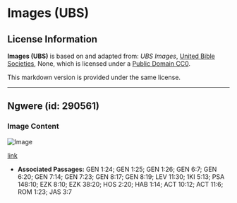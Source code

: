 # Images (UBS)

## License Information

**Images (UBS)** is based on and adapted from: _UBS Images_, [United Bible Societies](https://unitedbiblesocieties.org/), None, which is licensed under a [Public Domain CC0](https://creativecommons.org/public-domain/cc0/).

This markdown version is provided under the same license.



--------------------------------

## Ngwere (id: 290561)

### Image Content

![Image](https://cdn.aquifer.bible/aquifer-content/resources/Media/WEB-0640_lizard.jpg)

[link](https://cdn.aquifer.bible/aquifer-content/resources/Media/WEB-0640_lizard.jpg)

* **Associated Passages:** GEN 1:24; GEN 1:25; GEN 1:26; GEN 6:7; GEN 6:20; GEN 7:14; GEN 7:23; GEN 8:17; GEN 8:19; LEV 11:30; 1KI 5:13; PSA 148:10; EZK 8:10; EZK 38:20; HOS 2:20; HAB 1:14; ACT 10:12; ACT 11:6; ROM 1:23; JAS 3:7

